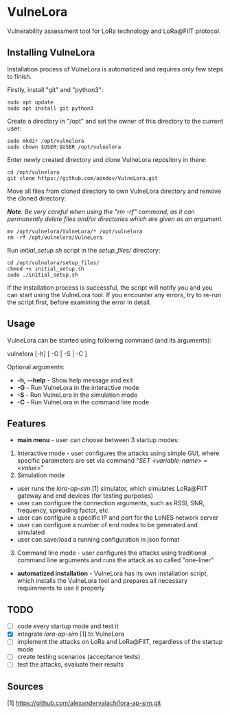 # VulneLora
Vulnerability assessment tool for LoRa technology and LoRa@FIIT protocol.

## Installing VulneLora

Installation process of VulneLora is automatized and requires only few steps to finish.

Firstly, install "git" and "python3":
```
sudo apt update
sudo apt install git python3
```

Create a directory in "/opt" and set the owner of this directory to the current user:
```
sudo mkdir /opt/vulnelora
sudo chown $USER:$USER /opt/vulnelora
```

Enter newly created directory and clone VulneLora repository in there:
```
cd /opt/vulnelora
git clone https://github.com/aondov/VulneLora.git
```

Move all files from cloned directory to own VulneLora directory and remove the cloned directory:

***Note**: Be very careful when using the "rm -rf" command, as it can permanently delete files and/or directories which are given as an argument.*
```
mv /opt/vulnelora/VulneLora/* /opt/vulnelora
rm -rf /opt/vulnelora/VulneLora
```

Run *initial_setup.sh* script in the *setup_files/* directory:
```
cd /opt/vulnelora/setup_files/
chmod +x initial_setup.sh
sudo ./initial_setup.sh
```

If the installation process is successful, the script will notify you and you can start using the VulneLora tool. If you encounter any errors, try to re-run the script first, before examining the error in detail.

## Usage
VulneLora can be started using following command (and its arguments):

vulnelora [-h] [ -G | -S | -C ]

Optional arguments:
- **-h, --help** - Show help message and exit
- **-G** - Run VulneLora in the interactive mode
- **-S** - Run VulneLora in the simulation mode
- **-C** - Run VulneLora in the command line mode

## Features
- **main menu** - user can choose between 3 startup modes:
1. Interactive mode - user configures the attacks using simple GUI, where specific parameters are set via command "*SET &lt;variable-name&gt; = &lt;value&gt;*"
2. Simulation mode
  - user runs the *lora-ap-sim* [1] simulator, which simulates LoRa@FIIT gateway and end devices (for testing purposes)
  - user can configure the connection arguments, such as RSSI, SNR, frequency, spreading factor, etc.
  - user can configure a specific IP and port for the LoNES network server
  - user can configure a number of end nodes to be generated and simulated
  - user can save/load a running configuration in json format
3. Command line mode - user configures the attacks using traditional command line arguments and runs the attack as so called "one-liner"
- **automatized installation** - VulneLora has its own installation script, which installs the VulneLora tool and prepares all necessary requirements to use it properly

## TODO
- [ ] code every startup mode and test it
- [x] integrate *lora-ap-sim* [1] to VulneLora
- [ ] implement the attacks on LoRa and LoRa@FIIT, regardless of the startup mode
- [ ] create testing scenarios (acceptance tests)
- [ ] test the attacks, evaluate their results

## Sources
[1] https://github.com/alexandervalach/lora-ap-sim.git
